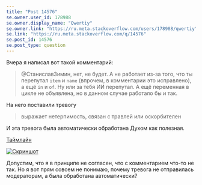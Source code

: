 ```yaml
---
title: "Post 14576"
se.owner.user_id: 178988
se.owner.display_name: "Qwertiy"
se.owner.link: "https://ru.meta.stackoverflow.com/users/178988/qwertiy"
se.link: "https://ru.meta.stackoverflow.com/q/14576"
se.post_id: 14576
se.post_type: question
---
```

<p>Вчера я написал вот такой комментарий:</p>
<blockquote>
<p>@СтаниславЗимин, нет, не будет. А не работает из-за того, что ты перепутал <code>item</code> и <code>name</code> (впрочем, в комментарии это исправлено), а ещё <code>in</code> и <code>of</code>. Ну или за тебя ИИ перепутал. А ещё переменная в цикле не объявлена, но в данном случае работало бы и так.</p>
</blockquote>
<p>На него поставили тревогу</p>
<blockquote>
<p>выражает нетерпимость, связан с травлей или оскорбителен</p>
</blockquote>
<p>И эта тревога была автоматически обработана Духом как полезная.</p>
<p><a href="https://ru.stackoverflow.com/posts/1608053/timeline">Таймлайн</a></p>
<p><a href="https://i.sstatic.net/LRTVnaod.png" rel="nofollow noreferrer"><img src="https://i.sstatic.net/LRTVnaod.png" alt="Скриншот" /></a></p>
<p>Допустим, что я в принципе не согласен, что с комментарием что-то не так. Но я вот прям совсем не понимаю, почему тревога не отправилась модераторам, а была обработана автоматически?</p>
